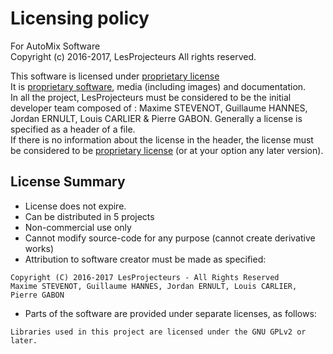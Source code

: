 # Licensing policy

For AutoMix Software  
Copyright (c) 2016-2017, LesProjecteurs All rights reserved.  

This software is licensed under [proprietary license](COPYING)  
It is [proprietary software](http://www.linfo.org/proprietary.html), media (including images) and documentation.  
In all the project, LesProjecteurs must be considered to be the initial developer team composed of : Maxime STEVENOT, Guillaume HANNES, Jordan ERNULT, Louis CARLIER & Pierre GABON.
Generally a license is specified as a header of a file.  
If there is no information about the license in the header, the license must be considered to be [proprietary license](COPYING) (or at your option any later version).

## License Summary

 - License does not expire.
 - Can be distributed in 5 projects
 - Non-commercial use only
 - Cannot modify source-code for any purpose (cannot create derivative works)
 - Attribution to software creator must be made as specified:
 ```
Copyright (C) 2016-2017 LesProjecteurs - All Rights Reserved
Maxime STEVENOT, Guillaume HANNES, Jordan ERNULT, Louis CARLIER, Pierre GABON
```
 - Parts of the software are provided under separate licenses, as follows:
 ```
Libraries used in this project are licensed under the GNU GPLv2 or later.
```